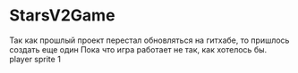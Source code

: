 # StarsV2Game
Так как прошлый проект перестал обновляться на гитхабе, то пришлось создать еще один
Пока что игра работает не так, как хотелось бы.
player sprite
1
